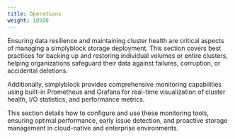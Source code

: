 ```yaml
---
title: Operations
weight: 10500
---
```


Ensuring data resilience and maintaining cluster health are critical aspects of managing a simplyblock storage
deployment. This section covers best practices for backing up and restoring individual volumes or entire clusters,
helping organizations safeguard their data against failures, corruption, or accidental deletions.

Additionally, simplyblock provides comprehensive monitoring capabilities using built-in Prometheus and Grafana for
real-time visualization of cluster health, I/O statistics, and performance metrics.

This section details how to configure and use these monitoring tools, ensuring optimal performance, early issue
detection, and proactive storage management in cloud-native and enterprise environments.

